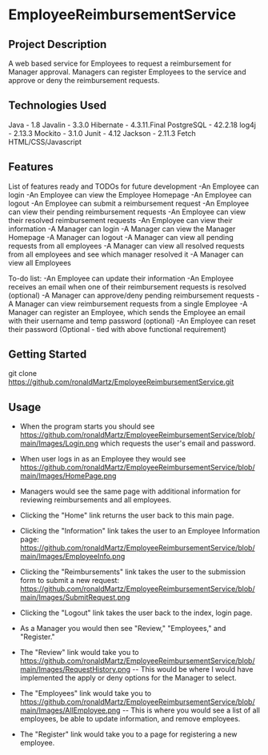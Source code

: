 # EmployeeReimbursementService
## Project Description

A web based service for Employees to request a reimbursement for Manager approval. Managers can register Employees to the service and approve or deny the reimbursement requests.

## Technologies Used

Java - 1.8
Javalin - 3.3.0
Hibernate - 4.3.11.Final
PostgreSQL - 42.2.18
log4j - 2.13.3
Mockito - 3.1.0
Junit - 4.12
Jackson - 2.11.3
Fetch
HTML/CSS/Javascript

## Features

List of features ready and TODOs for future development
-An Employee can login
-An Employee can view the Employee Homepage
-An Employee can logout
-An Employee can submit a reimbursement request
-An Employee can view their pending reimbursement requests
-An Employee can view their resolved reimbursement requests
-An Employee can view their information
-A Manager can login
-A Manager can view the Manager Homepage
-A Manager can logout
-A Manager can view all pending requests from all employees
-A Manager can view all resolved requests from all employees and see which manager resolved it
-A Manager can view all Employees

To-do list:
-An Employee can update their information
-An Employee receives an email when one of their reimbursement requests is resolved (optional)
-A Manager can approve/deny pending reimbursement requests
-A Manager can view reimbursement requests from a single Employee
-A Manager can register an Employee, which sends the Employee an email with their username and temp password (optional)
-An Employee can reset their password (Optional - tied with above functional requirement)

## Getting Started
   
git clone https://github.com/ronaldMartz/EmployeeReimbursementService.git

## Usage

- When the program starts you should see https://github.com/ronaldMartz/EmployeeReimbursementService/blob/main/Images/Login.png which requests the user's email and password.

- When user logs in as an Employee they would see https://github.com/ronaldMartz/EmployeeReimbursementService/blob/main/Images/HomePage.png

- Managers would see the same page with additional information for reviewing reimbursements and all employees.

- Clicking the "Home" link returns the user back to this main page.

- Clicking the "Information" link takes the user to an Employee Information page: https://github.com/ronaldMartz/EmployeeReimbursementService/blob/main/Images/EmployeeInfo.png

- Clicking the "Reimbursements" link takes the user to the submission form to submit a new request: https://github.com/ronaldMartz/EmployeeReimbursementService/blob/main/Images/SubmitRequest.png

- Clicking the "Logout" link takes the user back to the index, login page.

- As a Manager you would then see "Review," "Employees," and "Register."

- The "Review" link would take you to https://github.com/ronaldMartz/EmployeeReimbursementService/blob/main/Images/RequestHistory.png
-- This would be where I would have implemented the apply or deny options for the Manager to select.

- The "Employees" link would take you to https://github.com/ronaldMartz/EmployeeReimbursementService/blob/main/Images/AllEmployee.png
-- This is where you would see a list of all employees, be able to update information, and remove employees.

- The "Register" link would take you to a page for registering a new employee.
